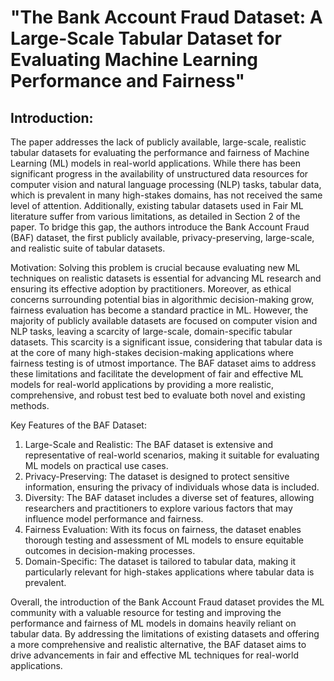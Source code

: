 # "The Bank Account Fraud Dataset: A Large-Scale Tabular Dataset for Evaluating Machine Learning Performance and Fairness"

## Introduction:
The paper addresses the lack of publicly available, large-scale, realistic tabular datasets for evaluating the performance and fairness of Machine Learning (ML) models in real-world applications. While there has been significant progress in the availability of unstructured data resources for computer vision and natural language processing (NLP) tasks, tabular data, which is prevalent in many high-stakes domains, has not received the same level of attention. Additionally, existing tabular datasets used in Fair ML literature suffer from various limitations, as detailed in Section 2 of the paper. To bridge this gap, the authors introduce the Bank Account Fraud (BAF) dataset, the first publicly available, privacy-preserving, large-scale, and realistic suite of tabular datasets.

Motivation:
Solving this problem is crucial because evaluating new ML techniques on realistic datasets is essential for advancing ML research and ensuring its effective adoption by practitioners. Moreover, as ethical concerns surrounding potential bias in algorithmic decision-making grow, fairness evaluation has become a standard practice in ML. However, the majority of publicly available datasets are focused on computer vision and NLP tasks, leaving a scarcity of large-scale, domain-specific tabular datasets. This scarcity is a significant issue, considering that tabular data is at the core of many high-stakes decision-making applications where fairness testing is of utmost importance. The BAF dataset aims to address these limitations and facilitate the development of fair and effective ML models for real-world applications by providing a more realistic, comprehensive, and robust test bed to evaluate both novel and existing methods.

Key Features of the BAF Dataset:
1. Large-Scale and Realistic: The BAF dataset is extensive and representative of real-world scenarios, making it suitable for evaluating ML models on practical use cases.
2. Privacy-Preserving: The dataset is designed to protect sensitive information, ensuring the privacy of individuals whose data is included.
3. Diversity: The BAF dataset includes a diverse set of features, allowing researchers and practitioners to explore various factors that may influence model performance and fairness.
4. Fairness Evaluation: With its focus on fairness, the dataset enables thorough testing and assessment of ML models to ensure equitable outcomes in decision-making processes.
5. Domain-Specific: The dataset is tailored to tabular data, making it particularly relevant for high-stakes applications where tabular data is prevalent.

Overall, the introduction of the Bank Account Fraud dataset provides the ML community with a valuable resource for testing and improving the performance and fairness of ML models in domains heavily reliant on tabular data. By addressing the limitations of existing datasets and offering a more comprehensive and realistic alternative, the BAF dataset aims to drive advancements in fair and effective ML techniques for real-world applications.
